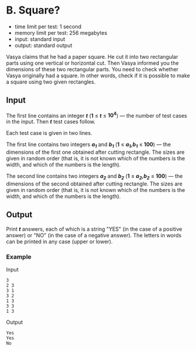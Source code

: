 # B. Square?

* time limit per test: 1 second
* memory limit per test: 256 megabytes
* input: standard input
* output: standard output

Vasya claims that he had a paper square. He cut it into two rectangular parts using one vertical or horizontal cut. Then Vasya informed you the dimensions of these two rectangular parts. You need to check whether Vasya originally had a square. In other words, check if it is possible to make a square using two given rectangles.

## Input

The first line contains an integer ***t*** (**1** ≤ ***t*** ≤ **10<sup>4</sup>**) — the number of test cases in the input. Then ***t*** test cases follow.

Each test case is given in two lines.

The first line contains two integers ***a<sub>1</sub>*** and ***b<sub>1</sub>*** (**1** ≤ ***a<sub>1</sub>,b<sub>1</sub>*** ≤ **100**) — the dimensions of the first one obtained after cutting rectangle. The sizes are given in random order (that is, it is not known which of the numbers is the width, and which of the numbers is the length).

The second line contains two integers ***a<sub>2</sub>*** and ***b<sub>2</sub>*** (**1** ≤ ***a<sub>2</sub>,b<sub>2</sub>*** ≤ **100**) — the dimensions of the second obtained after cutting rectangle. The sizes are given in random order (that is, it is not known which of the numbers is the width, and which of the numbers is the length).

## Output

Print ***t*** answers, each of which is a string "YES" (in the case of a positive answer) or "NO" (in the case of a negative answer). The letters in words can be printed in any case (upper or lower).

### Example

Input

    3
    2 3
    3 1
    3 2
    1 3
    3 3
    1 3

Output

    Yes
    Yes
    No
